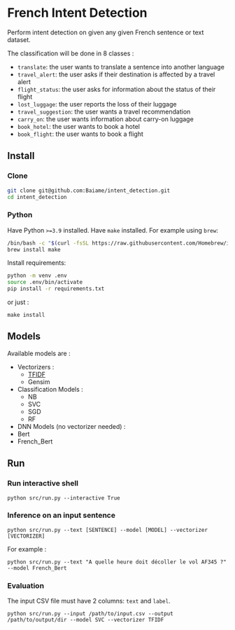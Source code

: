 # French Intent Detection

Perform intent detection on given any given French sentence or text dataset.

The classification will be done in 8 classes :
- `translate`: the user wants to translate a sentence into another language
- `travel_alert`: the user asks if their destination is affected by a travel alert
- `flight_status`: the user asks for information about the status of their flight
- `lost_luggage`: the user reports the loss of their luggage
- `travel_suggestion`: the user wants a travel recommendation
- `carry_on`: the user wants information about carry-on luggage
- `book_hotel`: the user wants to book a hotel
- `book_flight`: the user wants to book a flight

## Install

### Clone

```bash
git clone git@github.com:Baiame/intent_detection.git
cd intent_detection
```

### Python

Have Python `>=3.9` installed.
Have `make` installed. For example using `brew`:
```bash
/bin/bash -c "$(curl -fsSL https://raw.githubusercontent.com/Homebrew/install/HEAD/install.sh)"
brew install make
```

Install requirements:
```bash
python -m venv .env
source .env/bin/activate
pip install -r requirements.txt
```

or just :
```
make install
```

## Models
Available models are :
- Vectorizers :
  - [TFIDF](https://medium.com/@cmukesh8688/tf-idf-vectorizer-scikit-learn-dbc0244a911a)
  - Gensim
- Classification Models :
  - NB
  - SVC
  - SGD
  - RF
- DNN Models (no vectorizer needed) :
- Bert
- French_Bert

## Run
### Run interactive shell
```
python src/run.py --interactive True
```

### Inference on an input sentence
```
python src/run.py --text [SENTENCE] --model [MODEL] --vectorizer [VECTORIZER]
```

For example :
```
python src/run.py --text "A quelle heure doit décoller le vol AF345 ?" --model French_Bert
```

### Evaluation
The input CSV file must have 2 columns: `text` and `label`.
```
python src/run.py --input /path/to/input.csv --output /path/to/output/dir --model SVC --vectorizer TFIDF
```
